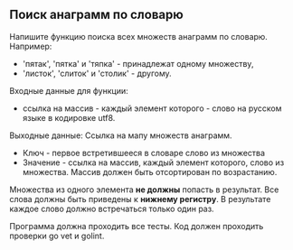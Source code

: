 ## Поиск анаграмм по словарю 

Напишите функцию поиска всех множеств анаграмм по словарю.
Например:

* 'пятак', 'пятка' и 'тяпка' - принадлежат одному множеству,
* 'листок', 'слиток' и 'столик' - другому.

Входные данные для функции:
* ссылка на массив - каждый элемент которого - слово на русском языке в кодировке utf8.

Выходные данные: 
Ссылка на мапу множеств анаграмм.
* Ключ - первое встретившееся в словаре слово из множества
* Значение - ссылка на массив, каждый элемент которого, слово из множества. Массив должен быть отсортирован по возрастанию.

Множества из одного элемента __не должны__ попасть в результат.
Все слова должны быть приведены к __нижнему регистру__.
В результате каждое слово должно встречаться только один раз.

Программа должна проходить все тесты. Код должен проходить проверки go vet и golint.